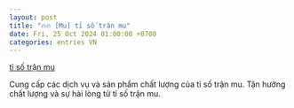 ```yaml
---
layout: post
title: "🔥🔥 [Mu] tỉ số trận mu"
date: Fri, 25 Oct 2024 01:00:00 +0700
categories: entries VN
---
```

[tỉ số trận mu](https://hnue.edu.vn/t%E1%BB%89%20s%E1%BB%91%20tr%E1%BA%ADn%20mu.html)

Cung cấp các dịch vụ và sản phẩm chất lượng của tỉ số trận mu. Tận hưởng chất lượng và sự hài lòng từ tỉ số trận mu.️

